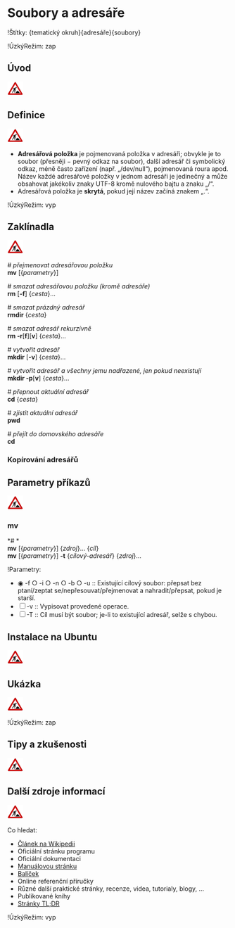 <!--

Linux Kniha kouzel, kapitola Soubory a adresáře
Copyright (c) 2019 Singularis <singularis@volny.cz>

Toto dílo je dílem svobodné kultury; můžete ho šířit a modifikovat pod
podmínkami licence Creative Commons Attribution-ShareAlike 4.0 International
vydané neziskovou organizací Creative Commons. Text licence je přiložený
k tomuto projektu nebo ho můžete najít na webové adrese:

https://creativecommons.org/licenses/by-sa/4.0/

-->
<!--
Poznámky:

+ atributy
+ rsync
+ který soubor je větší/novější/...
+ touch

⊨
-->

# Soubory a adresáře

!Štítky: {tematický okruh}{adresáře}{soubory}

!ÚzkýRežim: zap

## Úvod
<!--
- Vymezte, co je předmětem této kapitoly.
- Obecně popište základní principy, na kterých fungují používané nástroje.
- Uveďte, co kapitola nepokrývá, ačkoliv by to čtenář mohl očekávat.
-->
![ve výstavbě](../obrazky/ve-vystavbe.png)

## Definice
<!--
- Uveďte výčet specifických pojmů pro použití v této kapitole a tyto pojmy definujte co nejprecizněji.
-->
![ve výstavbě](../obrazky/ve-vystavbe.png)

* **Adresářová položka** je pojmenovaná položka v adresáři; obvykle je to soubor (přesněji − pevný odkaz na soubor), další adresář či symbolický odkaz, méně často zařízení (např. „/dev/null“), pojmenovaná roura apod. Název každé adresářové položky v jednom adresáři je jedinečný a může obsahovat jakékoliv znaky UTF-8 kromě nulového bajtu a znaku „/“.
* Adresářová položka je **skrytá**, pokud její název začíná znakem „.“.

!ÚzkýRežim: vyp

## Zaklínadla
<!--
- Rozdělte na podsekce a naplňte „zaklínadly“.
-->
![ve výstavbě](../obrazky/ve-vystavbe.png)


*# přejmenovat adresářovou položku*<br>
**mv** [{*parametry*}]

*# smazat adresářovou položku (kromě adresáře)*<br>
**rm** [**-f**] {*cesta*}...

*# smazat prázdný adresář*<br>
**rmdir** {*cesta*}

*# smazat adresář rekurzívně*<br>
**rm -r**[**f**]<nic>[**v**] {*cesta*}...

*# vytvořit adresář*<br>
**mkdir** [**-v**] {*cesta*}...

*# vytvořit adresář a všechny jemu nadřazené, jen pokud neexistují*<br>
**mkdir -p**[**v**] {*cesta*}...

*# přepnout aktuální adresář*<br>
**cd** {*cesta*}

*# zjistit aktuální adresář*<br>
**pwd**

*# přejít do domovského adresáře*<br>
**cd**

### Kopírování adresářů


## Parametry příkazů
<!--
- Pokud zaklínadla nepředstavují kompletní příkazy, v této sekci musíte popsat, jak z nich kompletní příkazy sestavit.
- Jinak by zde měl být přehled nejužitečnějších parametrů používaných nástrojů.
-->
![ve výstavbě](../obrazky/ve-vystavbe.png)

### mv

*# *<br>
**mv** [{*parametry*}] {*zdroj*}... {*cíl*}<br>
**mv** [{*parametry*}] **-t** {*cílový-adresář*} {*zdroj*}...

!Parametry:

* ◉ -f ○ -i ○ -n ○ -b ○ -u :: Existující cílový soubor: přepsat bez ptaní/zeptat se/nepřesouvat/přejmenovat a nahradit/přepsat, pokud je starší.
* ☐ -v :: Vypisovat provedené operace.
* ☐ -T :: Cíl musí být soubor; je-li to existující adresář, selže s chybou.

## Instalace na Ubuntu
<!--
- Jako zaklínadlo bez titulku uveďte příkazy (popř. i akce) nutné k instalaci a zprovoznění všech nástrojů požadovaných kterýmkoliv zaklínadlem uvedeným v kapitole. Po provedení těchto činností musí být nástroje plně zkonfigurované a připravené k práci.
- Ve výčtu balíčků k instalaci vycházejte z minimální instalace Ubuntu.
-->
![ve výstavbě](../obrazky/ve-vystavbe.png)

## Ukázka
<!--
- Tuto sekci ponechávat jen v kapitolách, kde dává smysl.
- Zdrojový kód, konfigurační soubor nebo interakce s programem, a to v úplnosti − ukázka musí být natolik úplná, aby ji v této podobě šlo spustit, ale současně natolik stručná, aby se vešla na jednu stranu A5.
- Snažte se v ukázce ilustrovat co nejvíc zaklínadel z této kapitoly.
-->
![ve výstavbě](../obrazky/ve-vystavbe.png)

!ÚzkýRežim: zap

## Tipy a zkušenosti
<!--
- Do odrážek uveďte konkrétní zkušenosti, které jste při práci s nástrojem získali; zejména případy, kdy vás chování programu překvapilo nebo očekáváte, že by mohlo překvapit začátečníky.
- Popište typické chyby nových uživatelů a jak se jim vyhnout.
- Buďte co nejstručnější; neodbíhejte k popisování čehokoliv vedlejšího, co je dost možné, že už čtenář zná.
-->
![ve výstavbě](../obrazky/ve-vystavbe.png)

## Další zdroje informací
<!--
- Uveďte, které informační zdroje jsou pro začátečníka nejlepší k získání rychlé a obsáhlé nápovědy. Typicky jsou to manuálové stránky, vestavěná nápověda programu nebo webové zdroje. Můžete uvést i přímé odkazy.
- V seznamu uveďte další webové zdroje, knihy apod.
- Pokud je vestavěná dokumentace programů (typicky v adresáři /usr/share/doc) užitečná, zmiňte ji také.
- Poznámka: Protože se tato sekce tiskne v úzkém režimu, zaklínadla smíte uvádět pouze bez titulku a bez poznámek pod čarou!
-->
![ve výstavbě](../obrazky/ve-vystavbe.png)

Co hledat:

* [Článek na Wikipedii](https://cs.wikipedia.org/wiki/Hlavn%C3%AD_strana)
* Oficiální stránku programu
* Oficiální dokumentaci
* [Manuálovou stránku](http://manpages.ubuntu.com/)
* [Balíček](https://packages.ubuntu.com/)
* Online referenční příručky
* Různé další praktické stránky, recenze, videa, tutorialy, blogy, ...
* Publikované knihy
* [Stránky TL;DR](https://github.com/tldr-pages/tldr/tree/master/pages/common)

!ÚzkýRežim: vyp
